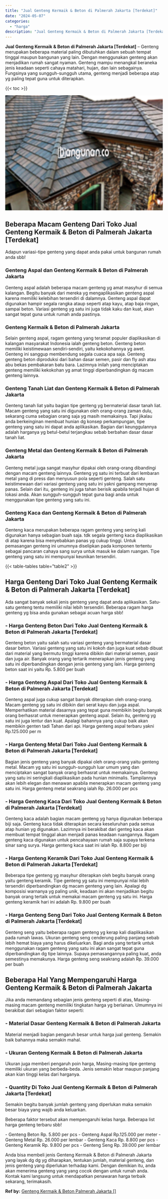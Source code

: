 ```yaml
---
title: "Jual Genteng Kermaik & Beton di Palmerah Jakarta [Terdekat]"
date: "2024-05-07"
categories: 
  - "harga"
description: "Jual Genteng Kermaik & Beton di Palmerah Jakarta [Terdekat]. Anda bisa membeli jenis Genteng Kermaik & Beton di Palmerah Jakarta yang layak dg dg yg diharapk..."
---
```


**Jual Genteng Kermaik & Beton di Palmerah Jakarta \[Terdekat\]** – Genteng merupakan beberapa material paling dibutuhkan dalam sebuah tempat tinggal maupun bangunan yang lain. Dengan menggunakan genteng akan menjadikan rumah sangat nyaman. Genteng mampu menangkal beraneka jenis keadaan seperti cahaya matahari, hujan, dan lain sebagainya. Fungsinya yang sungguh-sungguh utama, genteng menjadi beberapa atap yg paling tepat guna untuk diterapkan.

{{< toc >}}

![Jual Genteng Kermaik & Beton di Palmerah Jakarta [Terdekat]](/images/genteng-minimalis-murah19.png)

## Beberapa Macam Genteng Dari Toko Jual Genteng Kermaik & Beton di Palmerah Jakarta \[Terdekat\]

Adapun variasi-tipe genteng yang dapat anda pakai untuk bangunan rumah anda sbb!

### Genteng Aspal dan Genteng Kermaik & Beton di Palmerah Jakarta

Genteng aspal adalah beberapa macam genteng yg amat masyhur di semua kalangan. Begitu banyak dari mereka yg mengaplikasikan genteng aspal karena memiliki kelebihan tersendiri di dalamnya. Genteng aspal dapat digunakan hampir segala rangka ataup seperti atap kayu, atap baja ringan, sampai beton. Variasi genteng yg satu ini juga tidak kaku dan kuat, akan sangat tepat guna untuk rumah anda pastinya.

### Genteng Kermaik & Beton di Palmerah Jakarta

Selain genteng aspal, ragam genteng yang teramat populer diaplikasikan di kalangan masyarakat Indonesia ialah genteng beton. Genteng beton memiliki keistimewaan sendiri-sendiri, yaitu kekokohannya yg awet. Genteng ini sanggup membendung segala cuaca apa saja. Genteng genteng beton diproduksi dari bahan dasar semen, pasir dan fly ash atau abu bekas pembakaran batu bara. Lazimnya inilah yang menciptakan genteng memiliki kekokohan yg amat tinggi diperbandingkan dg macam genteng lainnya.

### Genteng Tanah Liat dan Genteng Kermaik & Beton di Palmerah Jakarta

Genteng tanah liat yaitu bagian tipe genteng yg bermaterial dasar tanah liat. Macam genteng yang satu ini digunakan oleh orang-orang zaman dulu, sekarang cuma sebagian orang saja yg masih memakainya. Tapi jikalau anda berkeinginan membuat hunian dg konsep perkampungan, tipe genteng yang satu ini dapat anda aplikasikan. Bagian dari keunggulannya adalah harganya yg betul-betul terjangkau sebab berbahan dasar dasar tanah liat.

### Genteng Metal dan Genteng Kermaik & Beton di Palmerah Jakarta

Genteng metal juga sangat masyhur dipakai oleh orang-orang dibandingi dengan macam genteng lainnya. Genteng yg satu ini terbuat dari lembaran metal yang di press dan menyusun pola seperti genteng. Salah satu keistimewaan dari variasi genteng yang satu ini yakni gampang menyerap panas. Selain dari itu, genteng ini juga tahan berisik apabila terjadi hujan di lokasi anda. Akan sungguh-sungguh tepat guna bagi anda untuk menggunakan tipe genteng yang satu ini.

### Genteng Kaca dan Genteng Kermaik & Beton di Palmerah Jakarta

Genteng kaca merupakan beberapa ragam genteng yang sering kali digunakan hanya sebagian buah saja. tdk segala genteng kaca diaplikasikan di atap karena bisa menyebabkan panas yg cukup tinggi. Untuk pemasangan genteng ini umumnya diselipkan pada komponen tertentu sebagai pancaran cahaya sang surya untuk masuk ke dalam ruangan. Tipe genteng yang satu ini mempunyai keunikan tersendiri.

{{< table-tables table="table2" >}}

## Harga Genteng Dari Toko Jual Genteng Kermaik & Beton di Palmerah Jakarta \[Terdekat\]

Ada sangat banyak sekali jenis genteng yang dapat anda aplikasikan. Satu-satu genteng tentu memiliki nilai lebih tersendiri. Beberapa ragam harga genteng yg bisa anda gunakan sebagai acuan harga sbb!

### \- Harga Genteng Beton Dari Toko Jual Genteng Kermaik & Beton di Palmerah Jakarta \[Terdekat\]

Genteng beton yaitu salah satu variasi genteng yang bermaterial dasar dasar beton. Variasi genteng yang satu ini kokoh dan juga kuat sebab dibuat dari material yang bermutu tinggi karena dibikin dari material semen, pasir dan juga air. Banyak orang yang tertarik menerapkan jenis genteng yang satu ini diperbandingkan dengan jenis genteng yang lain. Harga genteng beton saat ini yaitu Rp. 5.800 per buah

### \- Harga Genteng Aspal Dari Toko Jual Genteng Kermaik & Beton di Palmerah Jakarta \[Terdekat\]

Genteng aspal juga cukup sangat banyak diterapkan oleh orang-orang. Macam genteng yg satu ini dibikin dari serat kayu dan juga aspal. Memperhatikan material dasarnya yang tepat guna membikin begitu banyak orang berhasrat untuk menerapkan genteng aspal. Selain itu, genteng yg satu ini juga lentur dan kuat. Apalagi bahannya yang cukup baik akan membikin genten tadi Tahan dari api. Harga genteng aspal terbaru yakni Rp.125.000 per m

### \- Harga Genteng Metal Dari Toko Jual Genteng Kermaik & Beton di Palmerah Jakarta \[Terdekat\]

Bagian jenis genteng yang banyak dipakai oleh orang-orang yaitu genteng metal. Macam yg satu ini sungguh-sungguh luar umum yang dan menciptakan sangat banyak orang berhasrat untuk memakainya. Genteng yang satu ini seringkali diaplikasikan pada hunian minimalis. Tampilannya akan lebih elegan dan menawan apabila menerapkan macam genteng yang satu ini. Harga genteng metal seakrang ialah Rp. 26.000 per pcs

### \- Harga Genteng Kaca Dari Toko Jual Genteng Kermaik & Beton di Palmerah Jakarta \[Terdekat\]

Genteng kaca adalah bagian macam genteng yg hanya digunakan beberapa biji saja. Genteng kaca tidak diterapkan secara keseluruhan pada semua atap hunian yg digunakan. Lazimnya ini berakibat dari genteg kaca akan membuat tempat tinggal akan menjadi panas keadaan ruangannya. Ragam genteng kaca digunakan untuk pencahayaan rumah saja supaya terkena sinar sang surya. Harga genteng kaca saat ini ialah Rp. 8.800 per biji

### \- Harga Genteng Keramik Dari Toko Jual Genteng Kermaik & Beton di Palmerah Jakarta \[Terdekat\]

Beberapa tipe genteng yg masyhur diterapkan oleh begitu banyak orang yaitu genteng keramik. Tipe genteng yg satu ini mempunyai nilai lebih tersendiri diperbandingkan dg macam genteng yang lain. Apalagi dg komposisi warnanya yg paling unik, keadaan ini akan menjadikan begitu banyak orang tertaik untuk memakai macam genteng yg satu ini. Harga genteng keramik hari ini adalah Rp. 9.800 per buah

### \- Harga Genteng Seng Dari Toko Jual Genteng Kermaik & Beton di Palmerah Jakarta \[Terdekat\]

Genteng seng yaitu beberapa ragam genteng yg kerap kali diaplikasikan pada rumah lawas. Ukuran genteng seng cenderung paling panjang sebab lebih hemat biaya yang harus dikeluarkan. Bagi anda yang tertarik untuk menggunakan ragam genteng yang satu ini akan sangat tepat guna diperbandingkan dg tipe lainnya. Supaya pemasangannya paling kuat, anda semestinya memakunya. Harga genteng seng seakrang adalah Rp. 39.000 per buah

## Beberapa Hal Yang Mempengaruhi Harga Genteng Kermaik & Beton di Palmerah Jakarta

Jika anda memandang sebagian jenis genteng seperti di atas, Masing-masing macam genteng memiliki tingkatan harga yg berlainan. Umumnya ini berakibat dari sebagian faktor seperti:

### \- Material Dasar Genteng Kermaik & Beton di Palmerah Jakarta

Material menjadi bagian pengaruh besar untuk harga jual genteng. Semakin baik bahannya maka semakin mahal.

### \- Ukuran Genteng Kermaik & Beton di Palmerah Jakarta

Ukuran juga memberi pengaruh poin harga, Masing-masing tipe genteng memiliki ukuran yang berbeda-beda. Jenis semakin lebar maupun panjang akan kian tinggi kelas dari harganya.

### \- Quantity Di Toko Jual Genteng Kermaik & Beton di Palmerah Jakarta \[Terdekat\]

Semakin begitu banyak jumlah genteng yang diperlukan maka semakin besar biaya yang wajib anda keluarkan.

Beberapa faktor tersebut akan mempengaruhi kelas harga. Beberapa list harga genteng terbaru sbb!

\- Genteng Beton Rp. 5.800 per pcs - Genteng Aspal Rp.125.000 per meter - Genteng Metal Rp. 26.000 per lembar - Genteng Kaca Rp. 8.800 per pcs - Genteng Keramik Rp. 9.800 per pcs - Genteng Seng Rp. 39.000 per lembar

Anda bisa membeli jenis Genteng Kermaik & Beton di Palmerah Jakarta yang layak dg dg yg diharapkan, tentukan jumlah, material genteng, dan jenis genteng yang diperlukan terhadap kami. Dengan demikian itu, anda akan menerima genteng yang yang cocok dengan untuk rumah anda. Kontak kami langsung untuk mendapatkan penawaran harga terbaik sekarang, terimakasih.

**Ref by:**  [Genteng Kermaik & Beton  Palmerah Jakarta []](https://id.wikipedia.org/wiki/Genteng)
